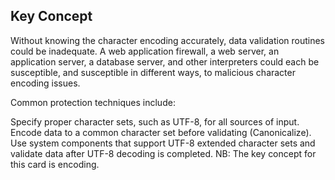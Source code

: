 ## Key Concept

Without knowing the character encoding accurately, data validation routines could be inadequate. A web application firewall, a web server, an application server, a database server, and other interpreters could each be susceptible, and susceptible in different ways, to malicious character encoding issues.

Common protection techniques include:

Specify proper character sets, such as UTF-8, for all sources of input.
Encode data to a common character set before validating (Canonicalize).
Use system components that support UTF-8 extended character sets and validate data after UTF-8 decoding is completed.
NB: The key concept for this card is encoding.
